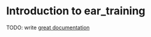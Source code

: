 # Introduction to ear_training

TODO: write [great documentation](http://jacobian.org/writing/what-to-write/)
